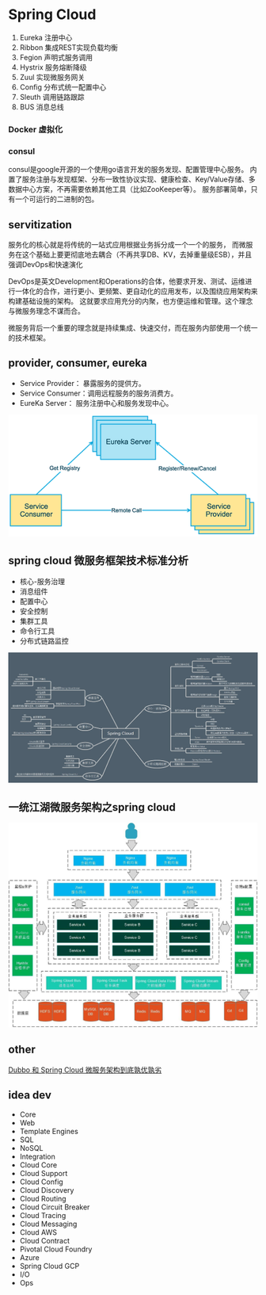 # Spring Cloud

1. Eureka 注册中心
2. Ribbon 集成REST实现负载均衡
3. Fegion 声明式服务调用
4. Hystrix 服务熔断降级
6. Zuul 实现微服务网关        
5. Config 分布式统一配置中心
7. Sleuth 调用链路跟踪
8. BUS 消息总线

### Docker 虚拟化

### consul
consul是google开源的一个使用go语言开发的服务发现、配置管理中心服务。
内置了服务注册与发现框架、分布一致性协议实现、健康检查、Key/Value存储、多数据中心方案，不再需要依赖其他工具（比如ZooKeeper等）。
服务部署简单，只有一个可运行的二进制的包。

## servitization
服务化的核心就是将传统的一站式应用根据业务拆分成一个一个的服务，
而微服务在这个基础上要更彻底地去耦合（不再共享DB、KV，去掉重量级ESB），并且强调DevOps和快速演化

DevOps是英文Development和Operations的合体，他要求开发、测试、运维进行一体化的合作，进行更小、更频繁、更自动化的应用发布，以及围绕应用架构来构建基础设施的架构。
这就要求应用充分的内聚，也方便运维和管理。这个理念与微服务理念不谋而合。

微服务背后一个重要的理念就是持续集成、快速交付，而在服务内部使用一个统一的技术框架。

## provider, consumer, eureka
* Service Provider： 暴露服务的提供方。
* Service Consumer：调用远程服务的服务消费方。
* EureKa Server： 服务注册中心和服务发现中心。

![spring-cloud-provider-consumer-eureka](./img/spring-cloud-provider-consumer-eureka.png) 

## spring cloud 微服务框架技术标准分析
* 核心-服务治理
* 消息组件
* 配置中心
* 安全控制
* 集群工具
* 命令行工具
* 分布式链路监控

![spring cloud 微服务框架技术标准分析](./img/spring-cloud-knowledge.jpg) 

## 一统江湖微服务架构之spring cloud

![spring-cloud-structure](./img/spring-cloud-structure.jpg)

## other
[Dubbo 和 Spring Cloud 微服务架构到底孰优孰劣](https://blog.csdn.net/lijinzhou2017/article/details/78718217)  

## idea dev
* Core
* Web
* Template Engines
* SQL
* NoSQL
* Integration
* Cloud Core
* Cloud Support
* Cloud Config
* Cloud Discovery
* Cloud Routing
* Cloud Circuit Breaker
* Cloud Tracing
* Cloud Messaging
* Cloud AWS
* Cloud Contract
* Pivotal Cloud Foundry
* Azure
* Spring Cloud GCP
* I/O
* Ops

